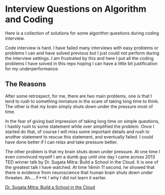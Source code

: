 # Interview Questions on Algorithm and Coding

Here is a collection of solutions for some algorithm questions during coding interview.

Code interview is hard. I have failed many interviews with easy problems or problems I can and have solved previous but I just could not perform during the interview settings. I am frustrated by this and here I put all the coding problems I have solved in this repo hoping I can have a little bit justification for my underperformance. 


## The Reasons

After some retrospect, for me, there are two main problems, one is that I tend to rush to something immature in the scare of taking long time to think. The other is that my brain simply shuts down under the pressure most of time.

In the fear of giving bad impression of taking long time on simple questions, I hastily rush to some statement while over simplified the problem. Once I started do that, of course I will miss some important details and rush to another statement to rescue this statement, and eventually failed. I could have done better if I can relax and take pressure better.

The other problem is that my brain shuts down under pressure. At one time I even convinced myself I am a dumb guy until one day I came across 2013 TED winner talk by Dr. Sugata Mitra: Build a School in the Cloud. It is one of the greatest talk I have watched. At time 14min 11 second, he showed that there is evidence from neuroscience that human brain shuts down under threaten. Ah.....F**k ! why I did not learn it earlier.

[Dr. Sugata Mitra: Build a School in the Cloud](http://www.youtube.com/watch?v=y3jYVe1RGaU&t=14m11s)
